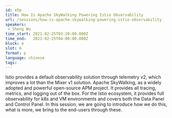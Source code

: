```yaml
---
id: e5p
title: How Is Apache SkyWalking Powering Istio Observability
url: /sessions/how-is-apache-skywalking-powering-istio-observability
speakers:
 - Sheng Wu
time_start: 2021-02-25T03:20:00.000Z
time_end:   2021-02-25T04:00:00.000Z
block: e
slot: 6
format: p
language: chinese
tags:
---
```


Istio provides a default observability solution through telemetry v2, which improves a lot than the Mixer v1 solution.
Apache SkyWalking, as a widely adopted and powerful open-source APM project. It provides all tracing, metrics, and logging out of the box. For the Istio ecosystem, it provides full observability for k8s and VM environments and covers both the Data Panel and Control Panel. In this session, we are going to introduce how we do this, what is more, we bring to the end-users through these.
